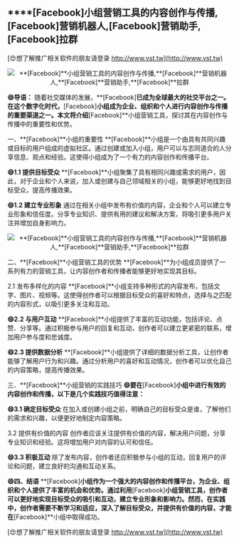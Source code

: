 ## ****[Facebook]**小组营销工具的内容创作与传播,**[Facebook]**营销机器人,**[Facebook]**营销助手,**[Facebook]**拉群**

[😍想了解推广相关软件的朋友请登录 http://www.vst.tw](http://www.vst.tw)

 <center><img src="https://vst.tw/MP4/tuiguang/png/6.png" alt="**[Facebook]**小组营销工具的内容创作与传播,**[Facebook]**营销机器人,**[Facebook]**营销助手,**[Facebook]**拉群"></center>

**😄导语：**
随着社交媒体的发展，**[Facebook]**已成为全球最大的社交平台之一。在这个数字化时代，**[Facebook]**小组成为企业、组织和个人进行内容创作与传播的重要渠道之一。本文将介绍**[Facebook]**小组营销工具，探讨其在内容创作与传播中的重要性和优势。

一、**[Facebook]**小组的重要性
**[Facebook]**小组是一个由具有共同兴趣或目标的用户组成的虚拟社区。通过创建或加入小组，用户可以与志同道合的人分享信息、观点和经验。这使得小组成为了一个有力的内容创作和传播平台。

**😄1.1 提供目标受众**
**[Facebook]**小组聚集了具有相同兴趣或需求的用户，因此，对于企业和个人来说，加入或创建与自己领域相关的小组，能够更好地找到目标受众，提高传播效果。

**😄1.2 建立专业形象**
通过在相关小组中发布有价值的内容，企业和个人可以建立专业形象和信任度。分享专业知识、提供有用的建议和解决方案，将吸引更多用户关注并增加自身影响力。

 <center><img src="https://vst.tw/MP4/tuiguang/png/3.png" alt="**[Facebook]**小组营销工具的内容创作与传播,**[Facebook]**营销机器人,**[Facebook]**营销助手,**[Facebook]**拉群"></center>

二、**[Facebook]**小组营销工具的优势
**[Facebook]**为小组成员提供了一系列有力的营销工具，让内容创作者和传播者能够更好地实现其目标。

2.1 发布多样化的内容
**[Facebook]**小组支持多种形式的内容发布，包括文字、图片、视频等。这使得创作者可以根据目标受众的喜好和特点，选择与之匹配的内容形式，以吸引更多关注和互动。

**😄2.2 与用户互动**
**[Facebook]**小组提供了丰富的互动功能，包括评论、点赞、分享等。通过积极参与用户的回复和互动，创作者可以建立更紧密的联系，增加用户参与度和忠诚度。

**😄2.3 提供数据分析**
**[Facebook]**小组提供了详细的数据分析工具，让创作者能够了解用户行为和兴趣。通过分析用户的喜好和互动情况，创作者可以优化自己的内容策略，提高传播效果。

三、**[Facebook]**小组营销的实践技巧
**😄要在**[Facebook]**小组中进行有效的内容创作和传播，以下是几个实践技巧值得注意：**

**😄3.1 确定目标受众**
在加入或创建小组之前，明确自己的目标受众是谁，了解他们的需求和兴趣，以便更好地制定内容策略。

3.2 提供有价值的内容
创作者应该关注提供有价值的内容，解决用户问题，分享专业知识和经验。这将增加用户对内容的认可和信任。

**😄3.3 积极互动**
除了发布内容，创作者还应积极参与小组的互动，回复用户的评论和问题，建立良好的沟通和互动关系。

**😄四、结语**
**[Facebook]**小组作为一个强大的内容创作和传播平台，为企业、组织和个人提供了丰富的机会和优势。通过利用**[Facebook]**小组营销工具，创作者可以更好地实现目标受众的吸引和互动，建立专业形象和影响力。然而，在实践中，创作者需要不断学习和适应，深入了解目标受众，并提供有价值的内容，才能在**[Facebook]**小组中取得成功。

[😍想了解推广相关软件的朋友请登录 http://www.vst.tw](http://www.vst.tw)



